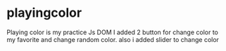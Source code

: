 # playingcolor
Playing color is my practice  Js DOM
I added 2 button for change color to my favorite and change random color.
also i added slider to change color 
